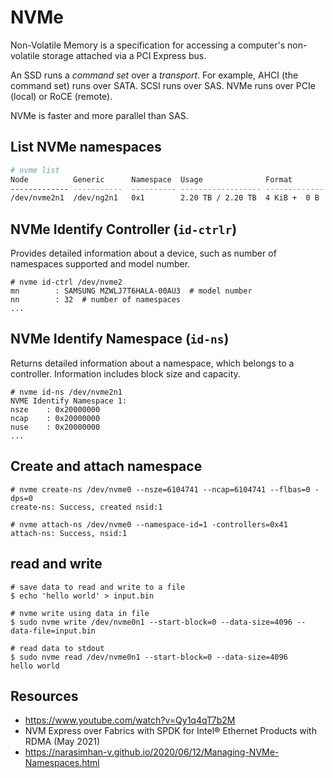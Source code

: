# NVMe

Non-Volatile Memory is a specification for accessing a computer's non-volatile storage attached via a PCI Express bus.

An SSD runs a *command set* over a *transport*. For example, AHCI (the command set) runs over SATA. SCSI runs over SAS. NVMe runs over PCIe (local) or RoCE (remote).

NVMe is faster and more parallel than SAS.

## List NVMe namespaces
```bash
# nvme list
Node          Generic      Namespace  Usage              Format
------------- -----------  ---------- ------------------ -------------
/dev/nvme2n1  /dev/ng2n1   0x1        2.20 TB / 2.20 TB  4 KiB +  0 B
```

## NVMe Identify Controller (`id-ctrlr`)
Provides detailed information about a device, such as number of namespaces supported and model number.
```
# nvme id-ctrl /dev/nvme2
mn        : SAMSUNG MZWLJ7T6HALA-00AU3  # model number
nn        : 32  # number of namespaces
...
```

## NVMe Identify Namespace (`id-ns`)
Returns detailed information about a namespace, which belongs to a controller. Information includes block size and capacity.
```
# nvme id-ns /dev/nvme2n1
NVME Identify Namespace 1:
nsze    : 0x20000000
ncap    : 0x20000000
nuse    : 0x20000000
...
```

## Create and attach namespace
```
# nvme create-ns /dev/nvme0 --nsze=6104741 --ncap=6104741 --flbas=0 -dps=0
create-ns: Success, created nsid:1

# nvme attach-ns /dev/nvme0 --namespace-id=1 -controllers=0x41
attach-ns: Success, nsid:1
```

## read and write
```
# save data to read and write to a file
$ echo 'hello world' > input.bin

# nvme write using data in file
$ sudo nvme write /dev/nvme0n1 --start-block=0 --data-size=4096 --data-file=input.bin

# read data to stdout
$ sudo nvme read /dev/nvme0n1 --start-block=0 --data-size=4096
hello world
```

## Resources
- https://www.youtube.com/watch?v=Qy1q4qT7b2M
- NVM Express over Fabrics with SPDK for Intel® Ethernet Products with RDMA (May 2021)
- https://narasimhan-v.github.io/2020/06/12/Managing-NVMe-Namespaces.html
